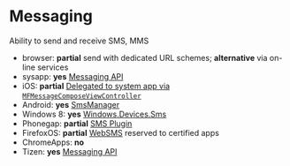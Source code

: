 # Messaging
Ability to send and receive SMS, MMS

* browser: **partial** send with dedicated URL schemes; **alternative** via on-line services
* sysapp: **yes** [Messaging API](http://www.w3.org/2012/sysapps/messaging/)
* iOS: **partial** [Delegated to system app via `MFMessageComposeViewController`](https://developer.apple.com/library/ios/documentation/MessageUI/Reference/MFMessageComposeViewController_class/Reference/Reference.html)
* Android: **yes** [SmsManager](http://developer.android.com/reference/android/telephony/SmsManager.html)
* Windows 8: **yes** [Windows.Devices.Sms](http://code.msdn.microsoft.com/windowsapps/Sms-SendReceive-fa02e55e)
* Phonegap: **partial** [SMS Plugin](https://github.com/aharris88/phonegap-sms-plugin)
* FirefoxOS: **partial** [WebSMS](https://developer.mozilla.org/en-US/docs/Web/API/WebSMS_API) reserved to certified apps
* ChromeApps: **no**
* Tizen: **yes** [Messaging API](https://developer.tizen.org/dev-guide/2.2.0/org.tizen.web.device.apireference/tizen/messaging.html)

